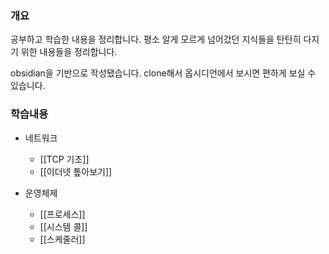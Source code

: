 ### 개요
공부하고 학습한 내용을 정리합니다. 평소 알게 모르게 넘어갔던 지식들을 탄탄히 다지기 위한 내용들을 정리합니다.

obsidian을 기반으로 작성됐습니다. 
clone해서 옵시디언에서 보시면 편하게 보실 수 있습니다.

### 학습내용

* 네트워크
	* [[TCP 기초]]
	* [[이더넷 톺아보기]]

* 운영체제
	* [[프로세스]]
	* [[시스템 콜]] 
	* [[스케줄러]]
